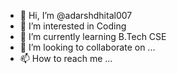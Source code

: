 - 👋 Hi, I’m @adarshdhital007
- 👀 I’m interested in Coding
- 🌱 I’m currently learning B.Tech CSE 
- 💞️ I’m looking to collaborate on ...
- 📫 How to reach me ...

<!---
adarshdhital007/adarshdhital007 is a ✨ special ✨ repository because its `README.md` (this file) appears on your GitHub profile.
You can click the Preview link to take a look at your changes.
--->
